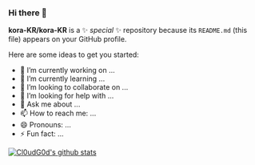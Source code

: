 ### Hi there 👋


**kora-KR/kora-KR** is a ✨ _special_ ✨ repository because its `README.md` (this file) appears on your GitHub profile.

Here are some ideas to get you started:

- 🔭 I’m currently working on ...
- 🌱 I’m currently learning ...
- 👯 I’m looking to collaborate on ...
- 🤔 I’m looking for help with ...
- 💬 Ask me about ...
- 📫 How to reach me: ...
- 😄 Pronouns: ...
- ⚡ Fun fact: ...

[![Cl0udG0d's github stats](https://github-readme-stats.vercel.app/api?username=kora-KR&show_icons=true)](https://github.com/anuraghazra/github-readme-stats)
